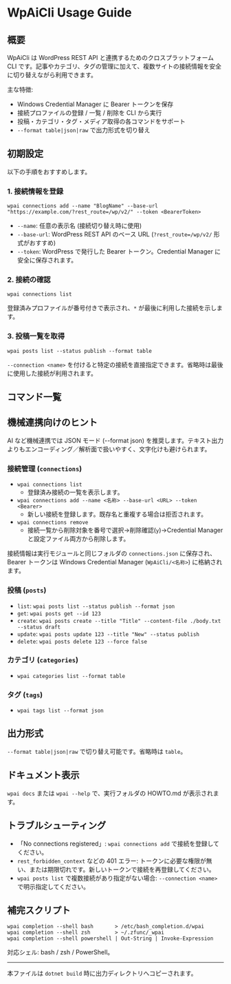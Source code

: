 ﻿# WpAiCli Usage Guide

## 概要
WpAiCli は WordPress REST API と連携するためのクロスプラットフォーム CLI です。記事やカテゴリ、タグの管理に加えて、複数サイトの接続情報を安全に切り替えながら利用できます。

主な特徴:
- Windows Credential Manager に Bearer トークンを保存
- 接続プロファイルの登録 / 一覧 / 削除を CLI から実行
- 投稿・カテゴリ・タグ・メディア取得の各コマンドをサポート
- `--format table|json|raw` で出力形式を切り替え

## 初期設定
以下の手順をおすすめします。

### 1. 接続情報を登録
```
wpai connections add --name "BlogName" --base-url "https://example.com/?rest_route=/wp/v2/" --token <BearerToken>
```
- `--name`: 任意の表示名 (接続切り替え時に使用)
- `--base-url`: WordPress REST API のベース URL (`?rest_route=/wp/v2/` 形式がおすすめ)
- `--token`: WordPress で発行した Bearer トークン。Credential Manager に安全に保存されます。

### 2. 接続の確認
```
wpai connections list
```
登録済みプロファイルが番号付きで表示され、`*` が最後に利用した接続を示します。

### 3. 投稿一覧を取得
```
wpai posts list --status publish --format table
```
`--connection <name>` を付けると特定の接続を直接指定できます。省略時は最後に使用した接続が利用されます。

## コマンド一覧
## 機械連携向けのヒント
AI など機械連携では JSON モード (\--format json\) を推奨します。テキスト出力よりもエンコーディング／解析面で扱いやすく、文字化けも避けられます。


### 接続管理 (`connections`)
- `wpai connections list`
  - 登録済み接続の一覧を表示します。
- `wpai connections add --name <名称> --base-url <URL> --token <Bearer>`
  - 新しい接続を登録します。既存名と重複する場合は拒否されます。
- `wpai connections remove`
  - 接続一覧から削除対象を番号で選択→削除確認(`y`)→Credential Manager と設定ファイル両方から削除します。

接続情報は実行モジュールと同じフォルダの `connections.json` に保存され、Bearer トークンは Windows Credential Manager (`WpAiCli/<名称>`) に格納されます。

### 投稿 (`posts`)
- `list`: `wpai posts list --status publish --format json`
- `get`: `wpai posts get --id 123`
- `create`: `wpai posts create --title "Title" --content-file ./body.txt --status draft`
- `update`: `wpai posts update 123 --title "New" --status publish`
- `delete`: `wpai posts delete 123 --force false`

### カテゴリ (`categories`)
- `wpai categories list --format table`

### タグ (`tags`)
- `wpai tags list --format json`

## 出力形式
`--format table|json|raw` で切り替え可能です。省略時は `table`。

## ドキュメント表示
`wpai docs` または `wpai --help` で、実行フォルダの HOWTO.md が表示されます。

## トラブルシューティング
- 「No connections registered」: `wpai connections add` で接続を登録してください。
- `rest_forbidden_context` などの 401 エラー: トークンに必要な権限が無い、または期限切れです。新しいトークンで接続を再登録してください。
- `wpai posts list` で複数接続があり指定がない場合: `--connection <name>` で明示指定してください。

## 補完スクリプト
```
wpai completion --shell bash       > /etc/bash_completion.d/wpai
wpai completion --shell zsh        > ~/.zfunc/_wpai
wpai completion --shell powershell | Out-String | Invoke-Expression
```
対応シェル: bash / zsh / PowerShell。

---
本ファイルは `dotnet build` 時に出力ディレクトリへコピーされます。

